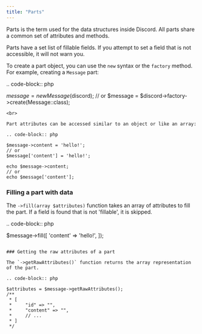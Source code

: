 ```yaml
---
title: "Parts"
---
```


Parts is the term used for the data structures inside Discord.
All parts share a common set of attributes and methods.

Parts have a set list of fillable fields. If you attempt to set a field that is not accessible, it will not warn you.

To create a part object, you can use the `new` syntax or the `factory` method. For example, creating a `Message` part:

.. code-block:: php

$message = new Message($discord);
// or
$message = $discord->factory->create(Message::class);
```
<br>

Part attributes can be accessed similar to an object or like an array:

.. code-block:: php

$message->content = 'hello!';
// or
$message['content'] = 'hello!';

echo $message->content;
// or
echo $message['content'];
```

### Filling a part with data

The `->fill(array $attributes)` function takes an array of attributes to fill the part. If a field is found that is not 'fillable', it is skipped.

.. code-block:: php

$message->fill([
    'content' => 'hello!',
]);
```

### Getting the raw attributes of a part

The `->getRawAttributes()` function returns the array representation of the part.

.. code-block:: php

$attributes = $message->getRawAttributes();
/**
 * [
 *     "id" => "",
 *     "content" => "",
 *     // ...
 * ]
 */
```
